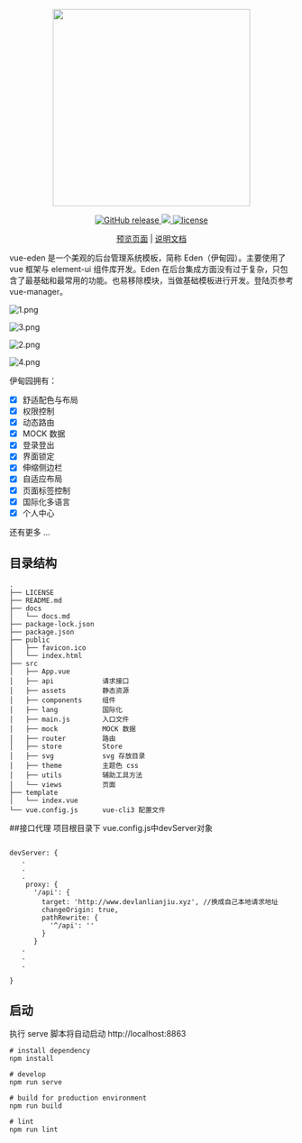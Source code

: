 <p align="center">
  <img width="350px" src="https://i.loli.net/2018/05/29/5b0d534fb41a8.png">
</p>

<p align="center">
  <a href="https://travis-ci.org/Sakuyakun/vue-eden">
    <img src="https://img.shields.io/travis/Sakuyakun/vue-eden.svg?style=flat-square" alt="GitHub release">
  </a>
  <a href="https://www.codacy.com/app/Sakuyakun/vue-eden?utm_source=github.com&amp;utm_medium=referral&amp;utm_content=Sakuyakun/vue-eden&amp;utm_campaign=Badge_Grade">
    <img src="https://img.shields.io/codacy/grade/7f511c51cd5b4f42bf930e2bbd187e3c.svg?style=flat-square">
  </a>
  <a href="https://github.com/Sakuyakun/vue-eden/blob/master/LICENSE">
    <img src="https://img.shields.io/github/license/Sakuyakun/vue-eden.svg?style=flat-square" alt="license">
  </a>
</p>

<p align="center">
  <a href="https://sakuyakun.github.io/vue-eden/">预览页面</a> | <a href="https://Sakuyakun.github.io/eden-docs">说明文档</a>
</p>

vue-eden 是一个美观的后台管理系统模板，简称 Eden（伊甸园）。主要使用了 vue 框架与 element-ui 组件库开发。Eden 在后台集成方面没有过于复杂，只包含了最基础和最常用的功能。也易移除模块，当做基础模板进行开发。登陆页参考 vue-manager。

![1.png](https://i.loli.net/2018/06/03/5b1365a26a871.png)

![3.png](https://i.loli.net/2018/06/03/5b1366ea9f49c.png)

![2.png](https://i.loli.net/2018/06/03/5b1365a1571ae.png)

![4.png](https://i.loli.net/2018/06/03/5b13659e29118.png)

伊甸园拥有：

- [x] 舒适配色与布局
- [x] 权限控制
- [x] 动态路由
- [x] MOCK 数据
- [x] 登录登出
- [x] 界面锁定
- [x] 伸缩侧边栏
- [x] 自适应布局
- [x] 页面标签控制
- [x] 国际化多语言
- [x] 个人中心

还有更多 ...

## 目录结构

```
.
├── LICENSE
├── README.md
├── docs
│   └── docs.md
├── package-lock.json
├── package.json
├── public
│   ├── favicon.ico
│   └── index.html
├── src
│   ├── App.vue         
│   ├── api            请求接口
│   ├── assets         静态资源
│   ├── components     组件
│   ├── lang           国际化
│   ├── main.js        入口文件
│   ├── mock           MOCK 数据
│   ├── router         路由
│   ├── store          Store
│   ├── svg            svg 存放目录
│   ├── theme          主题色 css
│   ├── utils          辅助工具方法
│   └── views          页面
├── template
│   └── index.vue
└── vue.config.js      vue-cli3 配置文件
```

##接口代理
项目根目录下
vue.config.js中devServer对象
```

devServer: {
   .
   .
   .
    proxy: {
      '/api': {
        target: 'http://www.devlanlianjiu.xyz', //换成自己本地请求地址
        changeOrigin: true,
        pathRewrite: {
          '^/api': ''
        }
      }
   .
   .
   .
  
}

```

## 启动

执行 serve 脚本将自动启动 http://localhost:8863

```
# install dependency
npm install

# develop
npm run serve 

# build for production environment
npm run build

# lint
npm run lint
```
